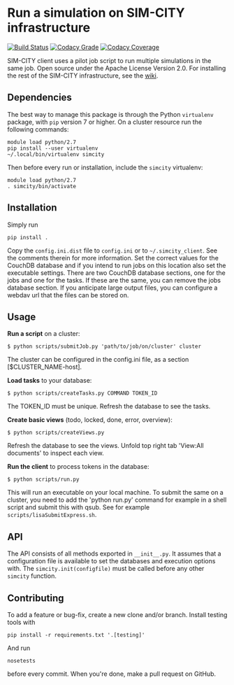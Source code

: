 # Run a simulation on SIM-CITY infrastructure

[![Build Status](https://travis-ci.org/indodutch/sim-city-client.svg?branch=master)](https://travis-ci.org/indodutch/sim-city-client)
[![Codacy Grade](https://api.codacy.com/project/badge/grade/60c3365bb4ad43aeba99954ac8a85433)](https://www.codacy.com/app/github_4/sim-city-client)
[![Codacy Coverage](https://api.codacy.com/project/badge/coverage/60c3365bb4ad43aeba99954ac8a85433)](https://www.codacy.com/app/github_4/sim-city-client)

SIM-CITY client uses a pilot job script to run multiple simulations in the same job. Open source under the Apache License Version 2.0. For installing the rest of the SIM-CITY infrastructure, see the [wiki](https://github.com/indodutch/sim-city-client/wiki).

## Dependencies

The best way to manage this package is through the Python `virtualenv` package, with `pip` version 7 or higher. On a cluster resource run the following commands:

    module load python/2.7
    pip install --user virtualenv
    ~/.local/bin/virtualenv simcity

Then before every run or installation, include the `simcity` virtualenv:

    module load python/2.7
    . simcity/bin/activate

## Installation

Simply run

    pip install .

Copy the `config.ini.dist` file to `config.ini` or to `~/.simcity_client`. See the comments therein for more information. Set the correct values for the CouchDB database and if you intend to run jobs on this location also set the executable settings. There are two CouchDB database sections, one for the jobs and one for the tasks. If these are the same, you can remove the jobs database section. If you anticipate large output files, you can configure a webdav url that the files can be stored on.

## Usage

**Run a script** on a cluster:

    $ python scripts/submitJob.py 'path/to/job/on/cluster' cluster

The cluster can be configured in the config.ini file, as a section [$CLUSTER_NAME-host].

**Load tasks** to your database: 

	$ python scripts/createTasks.py COMMAND TOKEN_ID

The TOKEN_ID must be unique. Refresh the database to see the tasks.

**Create basic views** (todo, locked, done, error, overview):

	$ python scripts/createViews.py

Refresh the database to see the views. Unfold top right tab 'View:All documents' to inspect each view.

**Run the client** to process tokens in the database:
   
	$ python scripts/run.py

This will run an executable on your local machine. To submit the same on a cluster, you need to add the 'python run.py' command for example in a shell script and submit this with qsub. See for example `scripts/lisaSubmitExpress.sh`.

## API

The API consists of all methods exported in `__init__.py`. It assumes that a configuration file is available to set the databases and execution options with. The `simcity.init(configfile)` must be called before any other `simcity` function.

## Contributing

To add a feature or bug-fix, create a new clone and/or branch. Install testing tools with

    pip install -r requirements.txt '.[testing]'

And run

    nosetests

before every commit. When you're done, make a pull request on GitHub.
